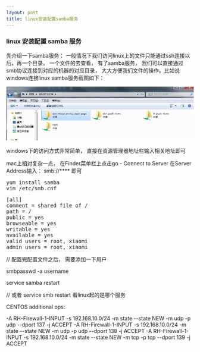```yaml
---
layout: post
title: linux安装配置samba服务
---
```


### linux 安装配置 samba 服务

先介绍一下samba服务： 一般情况下我们访问linux上的文件只能通过ssh连接以后，再一个目录， 一个文件的去查看， 有了samba服务， 我们可以直接通过smb协议连接到对应的机器的对应目录， 大大方便我们文件的操作。比如说windows连接linux samba服务截图如下：

![windows-link-samba](/attachments/2014-08-28-samba-windows.jpg)

windows下的访问方式非常简单， 直接在资源管理器地址栏输入相关地址即可

mac上相对复杂一点， 在Finder菜单栏上点击go - Connect to Server 在Server Address输入： smb://**** 即可

<pre>
yum install samba
vim /etc/smb.cnf
</pre>

<pre>
[all]
comment = shared file of /
path = /
public = yes
browseable = yes
writable = yes
available = yes
valid users = root, xiaomi
admin users = root, xiaomi
</pre>

// 配置完配置文件之后， 需要添加一下用户

smbpasswd -a username

service samba restart

// 或者 service smb restart 看linux起的是哪个服务


CENTOS additional ops:

-A RH-Firewall-1-INPUT -s 192.168.10.0/24 -m state --state NEW -m udp -p udp --dport 137 -j ACCEPT
-A RH-Firewall-1-INPUT -s 192.168.10.0/24 -m state --state NEW -m udp -p udp --dport 138 -j ACCEPT
-A RH-Firewall-1-INPUT -s 192.168.10.0/24 -m state --state NEW -m tcp -p tcp --dport 139 -j ACCEPT
